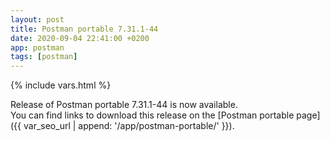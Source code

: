 ```yaml
---
layout: post
title: Postman portable 7.31.1-44
date: 2020-09-04 22:41:00 +0200
app: postman
tags: [postman]
---
```

{% include vars.html %}

Release of Postman portable 7.31.1-44 is now available.<br />
You can find links to download this release on the [Postman portable page]({{ var_seo_url | append: '/app/postman-portable/' }}).
